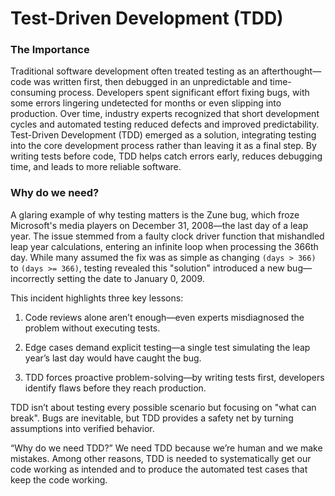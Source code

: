 # Test-Driven Development (TDD)

### The Importance

Traditional software development often treated testing as an afterthought—code
was written first, then debugged in an unpredictable and time-consuming process.
Developers spent significant effort fixing bugs, with some errors lingering
undetected for months or even slipping into production. Over time, industry
experts recognized that short development cycles and automated testing reduced
defects and improved predictability. Test-Driven Development (TDD) emerged as a
solution, integrating testing into the core development process rather than
leaving it as a final step. By writing tests before code, TDD helps catch errors
early, reduces debugging time, and leads to more reliable software. 

### Why do we need?

A glaring example of why testing matters is the Zune bug, which froze
Microsoft's media players on December 31, 2008—the last day of a leap year. The
issue stemmed from a faulty clock driver function that mishandled leap year
calculations, entering an infinite loop when processing the 366th day. While
many assumed the fix was as simple as changing `(days > 366)` to `(days >= 366)`,
testing revealed this "solution" introduced a new bug—incorrectly setting the
date to January 0, 2009.

This incident highlights three key lessons:

1. Code reviews alone aren’t enough—even experts misdiagnosed the problem
without executing tests.

2. Edge cases demand explicit testing—a single test simulating the leap year’s
last day would have caught the bug.

3. TDD forces proactive problem-solving—by writing tests first, developers
identify flaws before they reach production.

TDD isn’t about testing every possible scenario but focusing on "what can
break".  Bugs are inevitable, but TDD provides a safety net by turning
assumptions into verified behavior.

“Why do we need TDD?” We need TDD because we’re human and we make mistakes.
Among other reasons, TDD is needed to systematically get our code working as
intended and to produce the automated test cases that keep the code working.

